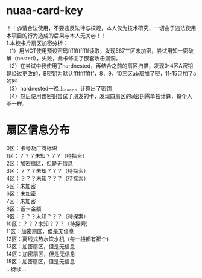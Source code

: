 # nuaa-card-key
！！@请合法使用，不要违反法律与校规，本人仅为技术研究，一切由于违法使用本项目的行为造成的后果与本人无关@！！  
1.本校卡片扇区加密分析：  
（1）用MCT使用预设密码ffffffffffff读取，发现567三区未加密，尝试用知一密破解（nested），失败，此卡修复了嵌套攻击漏洞。  
（2）在尝试中我使用了hardnested，再结合之前的扇区扫描，发现0-4区A密钥是经过更改的，B密钥为默认ffffffffffff，8，9，10三区ab都加了密，11-15只加了a的密  
（3）hardnested一晚上。。。。。计算出了密钥  
（4）然后使用该密钥尝试了朋友的卡，发现四扇区的a密钥需单独计算，每个人不一样。  
# 扇区信息分布  
0区：卡号及厂商标识  
1区：？？？未知？？？（待探索）  
2区：加密扇区，但是无信息  
3区：？？？未知？？？（待探索）  
4区：？？？未知？？？（待探索）   
5区：未加密  
6区：未加密  
7区：未加密  
8区：饭卡金额  
9区：？？？未知？？？（待探索）   
10区：？？？未知？？？（待探索）   
11区：加密扇区，但是无信息  
12区：离线式热水饮水机（每一楼都有那个)  
13区：加密扇区，但是无信息    
14区：加密扇区，但是无信息  
15区：加密扇区，但是无信息  
...待续...
